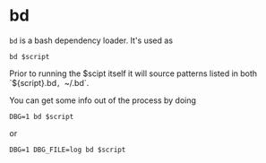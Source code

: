 # bd

`bd` is a bash dependency loader. It's used as

```
bd $script
```

Prior to running the $scipt itself it will source
patterns listed in both `${script}.bd`, `~/.bd`.

You can get some info out of the process by doing

```
DBG=1 bd $script
```

or 
   
```
DBG=1 DBG_FILE=log bd $script
```   

